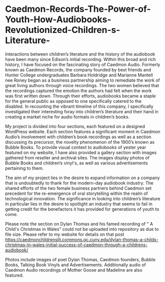 # Caedmon-Records-The-Power-of-Youth-How-Audiobooks-Revolutionized-Children-s-Literature-

Interactions between children’s literature and the history of the audiobook have been many since Edison’s initial recording. Within this broad and rich history, I have focused on the fascinating story of Caedmon Audio. Formerly known as Caedmon Records, the company founded by best friends and Hunter College undergraduates Barbara Holdridge and Marianne Mantell nee Roney began as a business partnership aiming to remediate the work of great living authors through voice recordings. The two women believed that the recordings captured the emotion the authors had felt when the work was first written down. Through their efforts, audiobooks became a staple for the general public as opposed to one specifically catered to the disabled. In recounting the vibrant timeline of this company, I specifically investigated their interesting foray into children’s literature and their hand in creating a market niche for audio formats in children’s books.  

My project is divided into four sections, each featured on a designed WordPress website. Each section features a significant moment in Caedmon Audio’s involvement with children’s book recordings as well as a section discussing its precursor, the novelty phenomenon of the 1900’s known as Bubble Books. To provide visual context to audiobooks of yester year featured on my website, I have also provided a gallery section with images gathered from reseller and archival sites. The images display photos of Bubble Books and children’s vinyl's, as well as various advertisements pertaining to them.  

The aim of my project lies in the desire to expand information on a company that is undoubtedly to thank for the modern-day audiobook industry. The shared efforts of the two female business partners behind Caedmon set precedent for the re-emergence of oral storytelling within the realm of technological innovation. The significance in looking into children’s literature in particular lies in the desire to spotlight an industry that seems to fail in getting credit for the benefactors it has provided for generations of youth to come. 

Please note the section on Dylan Thomas and his famed recording of " A Child's Christmas in Wales" could not be uploaded into repository as due to file size. Please refer to my website for details on that post https://caedmonchildrenslit.commons.gc.cuny.edu/dylan-thomas-a-childs-christmas-in-wales-initial-success-of-caedmon-through-a-childrens-audiobook/

Photos include images of poet Dylan Thomas, Caedmon founders, Bubble Books, Talking Book Vinyls and Advertisements. Additionally audio of Caedmon Audio recordings of Mother Goose and Madeline are also featured. 
